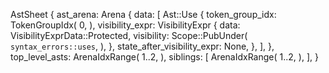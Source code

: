 AstSheet {
    ast_arena: Arena {
        data: [
            Ast::Use {
                token_group_idx: TokenGroupIdx(
                    0,
                ),
                visibility_expr: VisibilityExpr {
                    data: VisibilityExprData::Protected,
                    visibility: Scope::PubUnder(
                        `syntax_errors::uses`,
                    ),
                },
                state_after_visibility_expr: None,
            },
        ],
    },
    top_level_asts: ArenaIdxRange(
        1..2,
    ),
    siblings: [
        ArenaIdxRange(
            1..2,
        ),
    ],
}